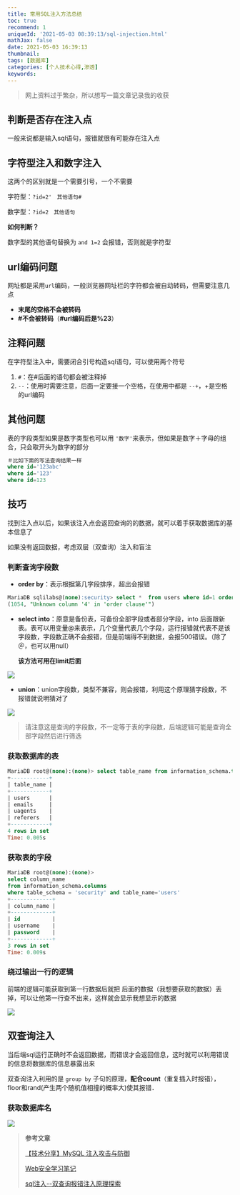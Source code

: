 ```yaml
---
title: 常用SQL注入方法总结
toc: true
recommend: 1
uniqueId: '2021-05-03 08:39:13/sql-injection.html'
mathJax: false
date: 2021-05-03 16:39:13
thumbnail:
tags: [数据库]
categories: [个人技术心得,渗透]
keywords:
---
```

> 网上资料过于繁杂，所以想写一篇文章记录我的收获

<!-- more -->

## 判断是否存在注入点

一般来说都是输入sql语句，报错就很有可能存在注入点


## 字符型注入和数字注入

这两个的区别就是一个需要引号，一个不需要

字符型：`?id=2'　其他语句#`

数字型：`?id=2　其他语句`

**如何判断？**

数字型的其他语句替换为 `and 1=2` 会报错，否则就是字符型

## url编码问题

网址都是采用`url`编码，一般浏览器网址栏的字符都会被自动转码，但需要注意几点

- **末尾的空格不会被转码**
- **#不会被转码**（**#**url编码后是**%23**）

## 注释问题

在字符型注入中，需要闭合引号构造sql语句，可以使用两个符号

1. `#`：在#后面的语句都会被注释掉
2. `--`：使用时需要注意，后面一定要接一个空格，在使用中都是 `--+`，+是空格的url编码

## 其他问题

表的字段类型如果是数字类型也可以用 `'数字'`来表示，但如果是数字＋字母的组合，只会取开头为数字的部分

```sql
＃比如下面的写法查询结果一样
where id='123abc'
where id='123'
where id=123
```

## 技巧

找到注入点以后，如果该注入点会返回查询的的数据，就可以着手获取数据库的基本信息了

如果没有返回数据，考虑双层（双查询）注入和盲注

### 判断查询字段数

- **order by**：表示根据第几字段排序，超出会报错

```sql
MariaDB sqlilabs@(none):security> select *  from users where id=1 order by 4
(1054, "Unknown column '4' in 'order clause'")
```

- **select into**：原意是备份表，可备份全部字段或者部分字段，into 后面跟新表。表可以用变量@来表示，几个变量代表几个字段，运行报错就代表不是该字段数，字段数正确不会报错，但是前端得不到数据，会报500错误。（除了＠，也可以用null）

  **该方法可用在limit后面**

![](https://cdn.jsdelivr.net/gh/yangchaohe/yangchaohe.github.io@static//img/article/2021/into-injection.png)

- **union**：union字段数，类型不兼容，则会报错，利用这个原理猜字段数，不报错就说明猜对了

![](https://cdn.jsdelivr.net/gh/yangchaohe/yangchaohe.github.io@static//img/article/2021/union-injection.png)

> 请注意这是查询的字段数，不一定等于表的字段数，后端逻辑可能是查询全部字段然后进行筛选

### 获取数据库的表

```sql
MariaDB root@(none):(none)> select table_name from information_schema.tables where table_schema='security'
+------------+ 
| table_name |
+------------+
| users      |
| emails     |
| uagents    |
| referers   |
+------------+
4 rows in set
Time: 0.005s
```

### 获取表的字段

```sql
MariaDB root@(none):(none)> 
select column_name 
from information_schema.columns 
where table_schema = 'security' and table_name='users'
+-------------+
| column_name |
+-------------+
| id          |
| username    |
| password    |
+-------------+
3 rows in set
Time: 0.009s
```

### 绕过输出一行的逻辑

前端的逻辑可能获取到第一行数据后就把	后面的数据（我想要获取的数据）丢掉，可以让他第一行查不出来，这样就会显示我想显示的数据

![](https://cdn.jsdelivr.net/gh/yangchaohe/yangchaohe.github.io@static//img/article/2021/sql-injection2.png)

## 双查询注入

当后端sql运行正确时不会返回数据，而错误才会返回信息，这时就可以利用错误的信息将数据库的信息暴露出来

双查询注入利用的是 `group by` 子句的原理，**配合count**（重复插入时报错），floor和rand(产生两个随机值相撞的概率大)使其报错．

### 获取数据库名

![](https://cdn.jsdelivr.net/gh/yangchaohe/yangchaohe.github.io@static//img/article/2021/double-sql-injection.png)

> **参考文章**
>
> [【技术分享】MySQL 注入攻击与防御](https://www.anquanke.com/post/id/85936)
>
> [Web安全学习笔记](https://websec.readthedocs.io/zh/latest/index.html)
>
> [sql注入--双查询报错注入原理探索](https://www.cnblogs.com/laoxiajiadeyun/p/10283251.html)